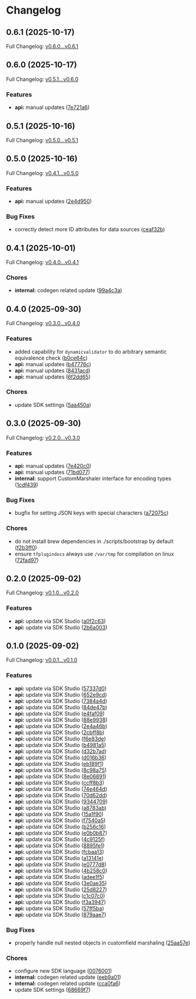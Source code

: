 # Changelog

## 0.6.1 (2025-10-17)

Full Changelog: [v0.6.0...v0.6.1](https://github.com/ServalHQ/terraform-provider-serval/compare/v0.6.0...v0.6.1)

## 0.6.0 (2025-10-17)

Full Changelog: [v0.5.1...v0.6.0](https://github.com/ServalHQ/terraform-provider-serval/compare/v0.5.1...v0.6.0)

### Features

* **api:** manual updates ([7e721a6](https://github.com/ServalHQ/terraform-provider-serval/commit/7e721a6090e0e118367153f7d744f4022ed69dbf))

## 0.5.1 (2025-10-16)

Full Changelog: [v0.5.0...v0.5.1](https://github.com/ServalHQ/terraform-provider-serval/compare/v0.5.0...v0.5.1)

## 0.5.0 (2025-10-16)

Full Changelog: [v0.4.1...v0.5.0](https://github.com/ServalHQ/terraform-provider-serval/compare/v0.4.1...v0.5.0)

### Features

* **api:** manual updates ([2e4d950](https://github.com/ServalHQ/terraform-provider-serval/commit/2e4d950812749fe36e3fca8d2f47fc73e00b0aba))


### Bug Fixes

* correctly detect more ID attributes for data sources ([ceaf32b](https://github.com/ServalHQ/terraform-provider-serval/commit/ceaf32b6ed7c2b58b596184ca5cbae8d8a5115ed))

## 0.4.1 (2025-10-01)

Full Changelog: [v0.4.0...v0.4.1](https://github.com/ServalHQ/terraform-provider-serval/compare/v0.4.0...v0.4.1)

### Chores

* **internal:** codegen related update ([99a4c3a](https://github.com/ServalHQ/terraform-provider-serval/commit/99a4c3a89a79ad1c01a7916078a3d62544ceaaf1))

## 0.4.0 (2025-09-30)

Full Changelog: [v0.3.0...v0.4.0](https://github.com/ServalHQ/terraform-provider-serval/compare/v0.3.0...v0.4.0)

### Features

* added capability for `dynamicvalidator` to do arbitrary semantic equivalence check ([b0ce64c](https://github.com/ServalHQ/terraform-provider-serval/commit/b0ce64ca5036f3e82e6fb6354dd1b07d18334a0f))
* **api:** manual updates ([b47776c](https://github.com/ServalHQ/terraform-provider-serval/commit/b47776c909c07953c6a70e978f9b66d18670b419))
* **api:** manual updates ([8431acd](https://github.com/ServalHQ/terraform-provider-serval/commit/8431acdab02d118da1aa7f9cab53b0b47a586332))
* **api:** manual updates ([6f2dd65](https://github.com/ServalHQ/terraform-provider-serval/commit/6f2dd65e99c2654d596bba2beba7e0c6eb12f87a))


### Chores

* update SDK settings ([5aa450a](https://github.com/ServalHQ/terraform-provider-serval/commit/5aa450a314fe4b8b624355a9d61fbe74dafee32d))

## 0.3.0 (2025-09-30)

Full Changelog: [v0.2.0...v0.3.0](https://github.com/ServalHQ/terraform-provider-serval/compare/v0.2.0...v0.3.0)

### Features

* **api:** manual updates ([7e420c0](https://github.com/ServalHQ/terraform-provider-serval/commit/7e420c0cf4cf845d4686ede745dfb76999da6d7f))
* **api:** manual updates ([71bd077](https://github.com/ServalHQ/terraform-provider-serval/commit/71bd07784baa51839692b0f9df1c69c2d5a7a321))
* **internal:** support CustomMarshaler interface for encoding types ([1cdf439](https://github.com/ServalHQ/terraform-provider-serval/commit/1cdf439639612ce6c6c4623bd6bc3be76e596610))


### Bug Fixes

* bugfix for setting JSON keys with special characters ([a72075c](https://github.com/ServalHQ/terraform-provider-serval/commit/a72075c55abf114d2fd3355ee365b457cf90814a))


### Chores

* do not install brew dependencies in ./scripts/bootstrap by default ([f2b3ff0](https://github.com/ServalHQ/terraform-provider-serval/commit/f2b3ff0e2f28b45e53af290c31711e2a10aa54d4))
* ensure `tfplugindocs` always use `/var/tmp` for compilation on linux ([72fad97](https://github.com/ServalHQ/terraform-provider-serval/commit/72fad97d84e605428f1d6e484beb323edea3eee5))

## 0.2.0 (2025-09-02)

Full Changelog: [v0.1.0...v0.2.0](https://github.com/ServalHQ/terraform-provider-serval/compare/v0.1.0...v0.2.0)

### Features

* **api:** update via SDK Studio ([a0f2c63](https://github.com/ServalHQ/terraform-provider-serval/commit/a0f2c63ff498cf4abf77a2e83c3180f6641b72d8))
* **api:** update via SDK Studio ([2b6a003](https://github.com/ServalHQ/terraform-provider-serval/commit/2b6a00368d8e8f455d5f0615090be17f177ef1d2))

## 0.1.0 (2025-09-02)

Full Changelog: [v0.0.1...v0.1.0](https://github.com/ServalHQ/terraform-provider-serval/compare/v0.0.1...v0.1.0)

### Features

* **api:** update via SDK Studio ([57337d0](https://github.com/ServalHQ/terraform-provider-serval/commit/57337d05e80108b2edd2602837ffef49557677ae))
* **api:** update via SDK Studio ([652e9cd](https://github.com/ServalHQ/terraform-provider-serval/commit/652e9cd4aa679af8983cd220ab75b2d8dc7caaf4))
* **api:** update via SDK Studio ([7384a4d](https://github.com/ServalHQ/terraform-provider-serval/commit/7384a4d3949e1bcfa1fc819b830923738a9f46a1))
* **api:** update via SDK Studio ([84de47b](https://github.com/ServalHQ/terraform-provider-serval/commit/84de47be0e1c094d9950702ce6dd8c6625cf4fd8))
* **api:** update via SDK Studio ([e4faf09](https://github.com/ServalHQ/terraform-provider-serval/commit/e4faf091a790faeffec72bb01d2e367c0f97350c))
* **api:** update via SDK Studio ([88e9938](https://github.com/ServalHQ/terraform-provider-serval/commit/88e9938ca57bb648a41e07b10b344bfe9f02b015))
* **api:** update via SDK Studio ([2e4a46b](https://github.com/ServalHQ/terraform-provider-serval/commit/2e4a46b0283298bf5b303d238aa9bfde2a7f8426))
* **api:** update via SDK Studio ([2cbff8b](https://github.com/ServalHQ/terraform-provider-serval/commit/2cbff8b58f0c142c39570ace1be6c3eb0d54025e))
* **api:** update via SDK Studio ([f6e83de](https://github.com/ServalHQ/terraform-provider-serval/commit/f6e83de950972998c5779956c04e1b379c6e356b))
* **api:** update via SDK Studio ([b4981a5](https://github.com/ServalHQ/terraform-provider-serval/commit/b4981a58654362f50e9986b6489c891d7022c27d))
* **api:** update via SDK Studio ([d32b7ad](https://github.com/ServalHQ/terraform-provider-serval/commit/d32b7ad112e64a85a366de31a66bd7c04734fa66))
* **api:** update via SDK Studio ([d016b36](https://github.com/ServalHQ/terraform-provider-serval/commit/d016b36f8e4bf7ee3536ae2dd16956bb60a69b1f))
* **api:** update via SDK Studio ([eb189f1](https://github.com/ServalHQ/terraform-provider-serval/commit/eb189f159e75248c8fab82aae78cb40bcb5a09c2))
* **api:** update via SDK Studio ([8c98a75](https://github.com/ServalHQ/terraform-provider-serval/commit/8c98a75233faa73f663e05dab82a449f0545d528))
* **api:** update via SDK Studio ([8e06891](https://github.com/ServalHQ/terraform-provider-serval/commit/8e0689136542df4e26bd9882e7429a1dc833b7f9))
* **api:** update via SDK Studio ([ccff8b3](https://github.com/ServalHQ/terraform-provider-serval/commit/ccff8b3a93c1bde606a0c8e48549fc45646bdcbf))
* **api:** update via SDK Studio ([74e464d](https://github.com/ServalHQ/terraform-provider-serval/commit/74e464d484dd45c53ca78df3d861c41f2cd93820))
* **api:** update via SDK Studio ([70d62dd](https://github.com/ServalHQ/terraform-provider-serval/commit/70d62ddc3a1226f338f772555ed82e4f01f78c91))
* **api:** update via SDK Studio ([9344709](https://github.com/ServalHQ/terraform-provider-serval/commit/9344709aef02f556b0f466e17c928da29f432b98))
* **api:** update via SDK Studio ([a8783ab](https://github.com/ServalHQ/terraform-provider-serval/commit/a8783ab5eac8ef3b628f397a31fb1070d0ff8294))
* **api:** update via SDK Studio ([15a1f90](https://github.com/ServalHQ/terraform-provider-serval/commit/15a1f900da879475e756b3d460928744aa707314))
* **api:** update via SDK Studio ([f7540a5](https://github.com/ServalHQ/terraform-provider-serval/commit/f7540a56566901af514ea86f79836d8aba73e56a))
* **api:** update via SDK Studio ([b256c16](https://github.com/ServalHQ/terraform-provider-serval/commit/b256c165aaad8ecbf103918facdeb6a24b530add))
* **api:** update via SDK Studio ([e0b0b87](https://github.com/ServalHQ/terraform-provider-serval/commit/e0b0b879d6309476aaf89354ccafe71c1257c61c))
* **api:** update via SDK Studio ([4c9125f](https://github.com/ServalHQ/terraform-provider-serval/commit/4c9125f18f3620f3b0f5b7767bd0263f1a120925))
* **api:** update via SDK Studio ([8895fe1](https://github.com/ServalHQ/terraform-provider-serval/commit/8895fe1083e4a729b884494a7378aaa8654182a0))
* **api:** update via SDK Studio ([fcbaa13](https://github.com/ServalHQ/terraform-provider-serval/commit/fcbaa134989171b4a131200a7223064e3b3b6c48))
* **api:** update via SDK Studio ([a13141e](https://github.com/ServalHQ/terraform-provider-serval/commit/a13141e85564478968402dbe48e3aa62dca8dcc1))
* **api:** update via SDK Studio ([e0777d8](https://github.com/ServalHQ/terraform-provider-serval/commit/e0777d8e2cb1eafbf61ca538a2bbb01c097c839e))
* **api:** update via SDK Studio ([4b258c0](https://github.com/ServalHQ/terraform-provider-serval/commit/4b258c0eac00d367d80b66c299c429d644963a0b))
* **api:** update via SDK Studio ([adee1f5](https://github.com/ServalHQ/terraform-provider-serval/commit/adee1f5087c150b4eebeeeac21bca5d6f52d95b6))
* **api:** update via SDK Studio ([3e0ae35](https://github.com/ServalHQ/terraform-provider-serval/commit/3e0ae35ffb616e904b5926eabf873cf28b78a411))
* **api:** update via SDK Studio ([25d8227](https://github.com/ServalHQ/terraform-provider-serval/commit/25d8227d2475f6e57ff52e0d6210cab030c68874))
* **api:** update via SDK Studio ([c1c07c0](https://github.com/ServalHQ/terraform-provider-serval/commit/c1c07c0940beccafac2793d8ed0739a644571adb))
* **api:** update via SDK Studio ([f3a3947](https://github.com/ServalHQ/terraform-provider-serval/commit/f3a39475758febb97a991e381b8f7a76161055d8))
* **api:** update via SDK Studio ([57ff5ba](https://github.com/ServalHQ/terraform-provider-serval/commit/57ff5ba0e7d41da3276e36b0902d616b7d5e0ee4))
* **api:** update via SDK Studio ([879aae7](https://github.com/ServalHQ/terraform-provider-serval/commit/879aae704e5872b6b7e68cf1d82e4f2d24f784d2))


### Bug Fixes

* properly handle null nested objects in customfield marshaling ([25aa57e](https://github.com/ServalHQ/terraform-provider-serval/commit/25aa57ee199fc0c815b5d6097e06abee6414658d))


### Chores

* configure new SDK language ([0076001](https://github.com/ServalHQ/terraform-provider-serval/commit/0076001b4e89938bb5a45bb26051622e16e06bf3))
* **internal:** codegen related update ([eeb9a01](https://github.com/ServalHQ/terraform-provider-serval/commit/eeb9a0153903910d441bfc02eb3b10d79f01bb1b))
* **internal:** codegen related update ([cca0fa6](https://github.com/ServalHQ/terraform-provider-serval/commit/cca0fa60bbc8ca09230773e7b7fa149e667d41e4))
* update SDK settings ([68669f7](https://github.com/ServalHQ/terraform-provider-serval/commit/68669f739abff3bd1f328f9273b87182e8825607))
